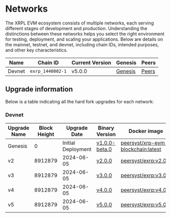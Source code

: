 # Networks

The XRPL EVM ecosystem consists of multiple networks, each serving different stages of development and production. Understanding the distinctions between these networks helps you select the right environment for testing, deployment, and scaling your applications. Below are details on the mainnet, testnet, and devnet, including chain IDs, intended purposes, and other key characteristics.

| Name   | Chain ID         | Current Version | Genesis     | Peers     |
|--------|------------------|-----------------|-------------|-----------|
| Devnet | `exrp_1440002-1` | v5.0.0          | [Genesis]() | [Peers]() |
            

## Upgrade information

Below is a table indicating all the hard fork upgrades for each network:

### Devnet

| Upgrade Name | Block Height | Upgrade Date       | Binary Version                                                              | Docker image                                                                                                                                                                                          |
|--------------|--------------|--------------------|-----------------------------------------------------------------------------|-------------------------------------------------------------------------------------------------------------------------------------------------------------------------------------------------------|
| Genesis      | 0            | Initial Deployment | [v1.0.0-beta.0](https://github.com/xrplevm/node/releases/tag/v1.0.0-beta.0) | [peersyst/xrp-evm-blockchain:latest](https://hub.docker.com/layers/peersyst/xrp-evm-blockchain/latest/images/sha256-de9941203bb9f199e6125e3518d9c56a8106c93211cd2840cb9b0fc7652f5416?context=explore) |
| v2           | 8912879      | 2024-06-05         | [v2.0.0](https://github.com/xrplevm/node/releases/tag/v2.0.0)               | [peersyst/exrp:v2.0.0](https://hub.docker.com/layers/peersyst/exrp/v2.0.0/images/sha256-0e7c502211696f6dae0dc2ce8ae16429bd4ee09941b00cf95e63dfad86d10407?context=explore)                             |
| v3           | 8912879      | 2024-06-05         | [v3.0.0](https://github.com/xrplevm/node/releases/tag/v3.0.0)               | [peersyst/exrp:v3.0.0](htthttps://hub.docker.com/layers/peersyst/exrp/v3.0.0/images/sha256-4c36e6a5e833fb73d692a9c1e7c146b3b7421db576c0c07c64013c089ebeea9d)                                          |
| v4           | 8912879      | 2024-06-05         | [v4.0.0](https://github.com/xrplevm/node/releases/tag/v4.0.0)               | [peersyst/exrp:v4.0.0](https://hub.docker.com/layers/peersyst/exrp/v4.0.0/images/sha256-117776dbf6dc8cf2ab77b5dfc699ad0a9180e8eb96b1123e5f8810953e1db5ad)                                             |
| v5           | 8912879      | 2024-06-05         | [v5.0.0](https://github.com/xrplevm/node/releases/tag/v5.0.0)               | [peersyst/exrp:v5.0.0](https://hub.docker.com/layers/peersyst/exrp/v5.0.0/images/sha256-3e55164718fe2d81cba50cb426bfd6fecc103201db3f02df18290e7525a4cb71)                                             |
